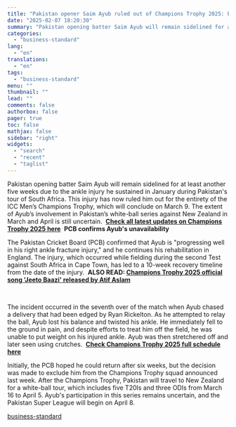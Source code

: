 ```yaml
---
title: "Pakistan opener Saim Ayub ruled out of Champions Trophy 2025: PCB"
date: "2025-02-07 18:20:30"
summary: "Pakistan opening batter Saim Ayub will remain sidelined for at least another five weeks due to the ankle injury he sustained in January during Pakistan's tour of South Africa. This injury has now ruled him out for the entirety of the ICC Men’s Champions Trophy, which will conclude on March..."
categories:
  - "business-standard"
lang:
  - "en"
translations:
  - "en"
tags:
  - "business-standard"
menu: ""
thumbnail: ""
lead: ""
comments: false
authorbox: false
pager: true
toc: false
mathjax: false
sidebar: "right"
widgets:
  - "search"
  - "recent"
  - "taglist"
---
```


Pakistan opening batter Saim Ayub will remain sidelined for at least another five weeks due to the ankle injury he sustained in January during Pakistan's tour of South Africa. This injury has now ruled him out for the entirety of the ICC Men’s Champions Trophy, which will conclude on March 9. The extent of Ayub’s involvement in Pakistan’s white-ball series against New Zealand in March and April is still uncertain.  [**Check all latest updates on Champions Trophy 2025 here**](https://www.business-standard.com/cricket/champions-trophy)  **PCB confirms Ayub's unavailability**

The Pakistan Cricket Board (PCB) confirmed that Ayub is "progressing well in his right ankle fracture injury," and he continues his rehabilitation in England. The injury, which occurred while fielding during the second Test against South Africa in Cape Town, has led to a 10-week recovery timeline from the date of the injury.  **ALSO READ: [Champions Trophy 2025 official song 'Jeeto Baazi' released by Atif Aslam](https://www.business-standard.com/cricket/champions-trophy/champions-trophy-2025-official-song-jeeto-baazi-released-by-atif-aslam-125020700923_1.html)**

 

The incident occurred in the seventh over of the match when Ayub chased a delivery that had been edged by Ryan Rickelton. As he attempted to relay the ball, Ayub lost his balance and twisted his ankle. He immediately fell to the ground in pain, and despite efforts to treat him off the field, he was unable to put weight on his injured ankle. Ayub was then stretchered off and later seen using crutches.  [**Check Champions Trophy 2025 full schedule here**](https://www.business-standard.com/cricket/champions-trophy/schedule)

Initially, the PCB hoped he could return after six weeks, but the decision was made to exclude him from the Champions Trophy squad announced last week. After the Champions Trophy, Pakistan will travel to New Zealand for a white-ball tour, which includes five T20Is and three ODIs from March 16 to April 5. Ayub's participation in this series remains uncertain, and the Pakistan Super League will begin on April 8.

[business-standard](https://www.business-standard.com/cricket/champions-trophy/pakistan-opener-saim-ayub-ruled-out-of-champions-trophy-2025-pcb-125020700986_1.html)
